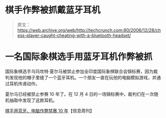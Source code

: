 # 棋手作弊被抓戴蓝牙耳机

> 原文：<https://web.archive.org/web/http://techcrunch.com:80/2006/12/28/chess-player-caught-cheating-with-a-bluetooth-headset/>

# 一名国际象棋选手用蓝牙耳机作弊被抓

国际象棋选手乌玛坎特·夏尔马被禁止参加全印度国际象棋联合会锦标赛，因为裁判发现他的帽子里缝了一个蓝牙耳机。一个朋友一直在玩他的电脑模拟游戏，并通过耳机传递动作。

夏尔马已经被禁止参赛 10 年了。在 12 月 4 日的一场锦标赛中，裁判们在一次随机抽取中发现了这款耳机。

[棋手用蓝牙、电脑作弊禁赛 10 年](https://web.archive.org/web/20230316161554/http://www.informationweek.com/news/showArticle.jhtml?articleID=196702108)【信息周刊】